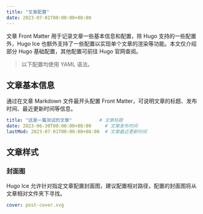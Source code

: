 ```yaml
---
title: "文章配置"
date: 2023-07-01T00:00:00+08:00
---
```


文章 Front Matter 用于记录文章一些基本信息和配置，除 Hugo 支持的一些配置外，Hugo Ice 也额外支持了一些配置以实现单个文章的渲染等功能。本文仅介绍部分 Hugo 基础配置，其他配置可前往 Hugo 官网查阅。

> 以下配置均使用 YAML 语法。

## 文章基本信息

通过在文章 Markdown 文件最开头配置 Front Matter，可说明文章的标题、发布时间、最近更新时间等信息。

```yaml
title: "这是一篇测试的文章"          # 文章标题
date: 2023-06-30T00:00:00+08:00     # 文章发布时间
lastMod: 2023-07-01T00:00:00+08:00  # 文章最近更新时间
```

## 文章样式

### 封面图

Hugo Ice 允许针对指定文章配置封面图，建议配置相对路径，配置的封面图将从文章相对文件夹下寻找。

```yaml
cover: post-cover.svg
```

